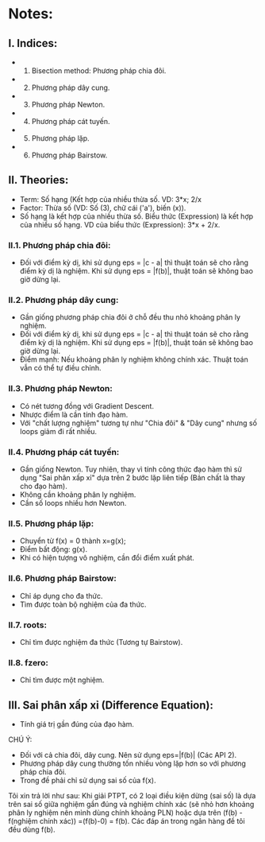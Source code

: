 # Notes: 
## I. Indices: 
* 1. Bisection method: Phương pháp chia đôi.
* 2. Phương pháp dây cung. 
* 3. Phương pháp Newton. 
* 4. Phương pháp cát tuyến. 
* 5. Phương pháp lặp. 
* 6. Phương pháp Bairstow. 

## II. Theories: 
- Term: Số hạng (Kết hợp của nhiều thừa số. VD: 3*x; 2/x
- Factor: Thừa số (VD: Số (3), chữ cái ('a'), biến (x)).
- Số hạng là kết hợp của nhiều thừa số. Biểu thức (Expression) là kết hợp của nhiều số hạng. VD của biểu thức (Expression): 3*x + 2/x. 

### II.1. Phương pháp chia đôi: 
- Đối với điểm kỳ dị, khi sử dụng eps = |c - a| thì thuật toán sẽ cho rằng điểm kỳ dị là nghiệm. Khi sử dụng eps = |f(b)|, thuật toán sẽ không bao giờ dừng lại. 

### II.2. Phương pháp dây cung: 
- Gần giống phương pháp chia đôi ở chỗ đều thu nhỏ khoảng phân ly nghiệm. 
- Đối với điểm kỳ dị, khi sử dụng eps = |c - a| thì thuật toán sẽ cho rằng điểm kỳ dị là nghiệm. Khi sử dụng eps = |f(b)|, thuật toán sẽ không bao giờ dừng lại. 
- Điểm mạnh: Nếu khoảng phân ly nghiệm không chính xác. Thuật toán vẫn có thể tự điều chỉnh. 

### II.3. Phương pháp Newton: 
- Có nét tương đồng với Gradient Descent. 
- Nhược điểm là cần tính đạo hàm. 
- Với "chất lượng nghiệm" tương tự như "Chia đôi" & "Dây cung" nhưng số loops giảm đi rất nhiều. 

### II.4. Phương pháp cát tuyến: 
- Gần giống Newton. Tuy nhiên, thay vì tính công thức đạo hàm thì sử dụng "Sai phân xấp  xỉ" dựa trên 2 bước lặp liên tiếp (Bản chất là thay cho đạo hàm). 
- Không cần khoảng phân ly nghiệm.
- Cần số loops nhiều hơn Newton. 

### II.5. Phương pháp lặp: 
- Chuyển từ f(x) = 0 thành x=g(x); 
- Điểm bất động: g(x). 
- Khi có hiện tượng vô nghiệm, cần đổi điểm xuất phát. 

### II.6. Phương pháp Bairstow: 
- Chỉ áp dụng cho đa thức. 
- Tìm được toàn bộ nghiệm của đa thức. 

### II.7. roots: 
- Chỉ tìm được nghiệm đa thức (Tương tự Bairstow). 

### II.8. fzero: 
- Chỉ tìm được một nghiệm. 

## III. Sai phân xấp xỉ (Difference Equation): 
- Tính giá trị gần đúng của đạo hàm. 



CHÚ Ý: 
 - Đối với cả chia đôi, dây cung. Nên sử dụng eps=|f(b)| (Các API 2).
 - Phương pháp dây cung thường tốn nhiều vòng lặp hơn so với phương pháp chia đôi. 
- Trong đề phải chỉ sử dụng sai số của f(x). 

Tôi xin trả lời như sau: Khi giải  PTPT, có 2 loại điều kiện dừng (sai số) là dựa trên sai số giữa nghiệm gần đúng và nghiệm chính xác (sẽ nhỏ hơn khoảng phân ly nghiệm nên mình dùng chính khoảng PLN) hoặc dựa trên (f(b) - f(nghiệm chính xác)) =(f(b)-0) = f(b). Các đáp án trong ngân hàng đề tôi đều dùng f(b).
